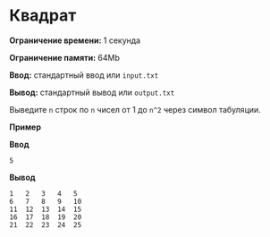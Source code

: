 # Квадрат

**Ограничение времени:** 1 секунда

**Ограничение памяти:** 64Mb

**Ввод:** стандартный ввод или `input.txt`

**Вывод:** стандартный вывод или `output.txt`

Выведите `n` строк по `n` чисел от 1 до `n^2` через символ табуляции.

**Пример**

**Ввод**
```
5
```

**Вывод**
```
1	2	3	4	5	
6	7	8	9	10	
11	12	13	14	15	
16	17	18	19	20	
21	22	23	24	25
```
